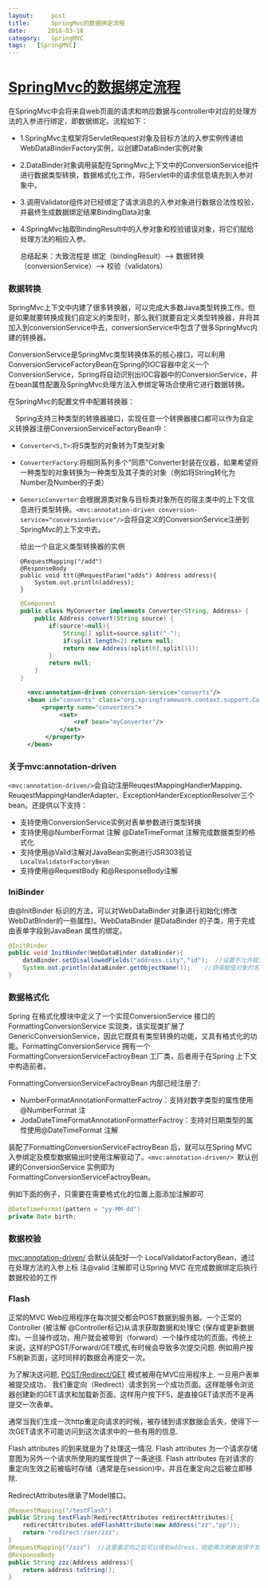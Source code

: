 ```yaml
---
layout:     post
title:      SpringMvc的数据绑定流程
date:      2018-03-18
category:   SpringMVC
tags:   [SpringMVC]
---
```


# [SpringMvc的数据绑定流程](http://www.cnblogs.com/hujingwei/p/5349296.html)

在SpringMvc中会将来自web页面的请求和响应数据与controller中对应的处理方法的入参进行绑定，即数据绑定。流程如下：
- 1.SpringMvc主框架将ServletRequest对象及目标方法的入参实例传递给WebDataBinderFactory实例，以创建DataBinder实例对象

- 2.DataBinder对象调用装配在SpringMvc上下文中的ConversionService组件进行数据类型转换，数据格式化工作，将Servlet中的请求信息填充到入参对象中。

- 3.调用Validator组件对已经绑定了请求消息的入参对象进行数据合法性校验，并最终生成数据绑定结果BindingData对象

- 4.SpringMvc抽取BindingResult中的入参对象和校验错误对象，将它们赋给处理方法的相应入参。

  总结起来：大致流程是  绑定（bindingResult）-->  数据转换（conversionService）--> 校验（validators）

### **数据转换**

​    SpringMvc上下文中内建了很多转换器，可以完成大多数Java类型转换工作。但是如果就要转换成我们自定义的类型时，那么我们就要自定义类型转换器，并将其加入到conversionService中去，conversionService中包含了很多SpringMvc内建的转换器。

​    ConversionService是SpringMvc类型转换体系的核心接口，可以利用ConversionServiceFactoryBean在Spring的IOC容器中定义一个ConversionService，Spring将自动识别出IOC容器中的ConversionService，并在bean属性配置及SpringMvc处理方法入参绑定等场合使用它进行数据转换。

在SpringMvc的配置文件中配置转换器：

　Spring支持三种类型的转换器接口，实现任意一个转换器接口都可以作为自定义转换器注册ConversionServiceFactoryBean中：

- `Converter<S,T>`:将S类型的对象转为T类型对象

- `ConverterFactory`:将相同系列多个"同质"Converter封装在仪器，如果希望将一种类型的对象转换为一种类型及其子类的对象（例如将String转化为Number及Number的子类）

- `GenericConverter`:会根据源类对象与目标类对象所在的宿主类中的上下文信息进行类型转换。`<mvc:annotation-driven conversion-service="conversionService"/>`会将自定义的ConversionService注册到SpringMvc的上下文中去。

  给出一个自定义类型转换器的实例

  ```
  @RequestMapping("/add")
  @ResponseBody
  public void ttt(@RequestParam("adds") Address address){
      System.out.println(address);
  }
  ```
  ```Java
  @Component
  public class MyConverter implements Converter<String, Address> {
      public Address convert(String source) {
          if(source!=null){
              String[] split=source.split("-");
              if(split.length<2) return null;
              return new Address(split[0],split[1]);
          }
          return null;
      }
  }
  ```
  ```XML
    <mvc:annotation-driven conversion-service="converts"/>
    <bean id="converts" class="org.springframework.context.support.ConversionServiceFactoryBean">
        <property name="converters">
             <set>
                 <ref bean="myConverter"/>
             </set>
         </property>
    </bean>　
  ```


### 关于mvc:annotation-driven

`<mvc:annotation-driven/>`会自动注册ReuqestMappingHandlerMapping、ReuqestMappingHandlerAdapter、ExceptionHanderExceptionResolver三个bean。还提供以下支持：

- 支持使用ConversionService实例对表单参数进行类型转换
- 支持使用@NumberFormat 注解 @DateTimeFormat 注解完成数据类型的格式化
- 支持使用@Valid注解对JavaBean实例进行JSR303验证  `LocalValidatorFactoryBean`
- 支持使用@RequestBody 和@ResponseBody注解


###  IniBinder

由@InitBinder 标识的方法，可以对WebDataBinder 对象进行初始化(修改WebDatBInder的一些属性)。WebDataBinder 是DataBinder 的子类，用于完成由表单字段到JavaBean 属性的绑定。

```java
@InitBinder
public void InitBinder(WebDataBinder dataBinder){
    dataBinder.setDisallowedFields("address.city","id");  //设置不允许赋值的域的名称
    System.out.println(dataBinder.getObjectName());    //获得赋值对象的名字
}
```

### 数据格式化

Spring 在格式化模块中定义了一个实现ConversionService 接口的FormattingConversionService 实现类，该实现类扩展了GenericConversionService，因此它既具有类型转换的功能，又具有格式化的功能。FormattingConversionService 拥有一个FormattingConversionServiceFactroyBean 工厂类，后者用于在Spring 上下文中构造前者。

FormattingConversionServiceFactroyBean 内部已经注册了:

- NumberFormatAnnotationFormatterFactroy：支持对数字类型的属性使用@NumberFormat 注
- JodaDateTimeFormatAnnotationFormatterFactroy：支持对日期类型的属性使用@DateTimeFormat 注解

装配了FormattingConversionServiceFactroyBean 后，就可以在Spring MVC 入参绑定及模型数据输出时使用注解驱动了。`<mvc:annotation-driven/> `默认创建的ConversionService 实例即为FormattingConversionServiceFactroyBean。

例如下面的例子，只需要在需要格式化的位置上面添加注解即可

```java
@DateTimeFormat(pattern = "yy-MM-dd")
private Date birth;
```

### 数据校验

<mvc:annotation-driven/> 会默认装配好一个
LocalValidatorFactoryBean，通过在处理方法的入参上标
注@valid 注解即可让Spring MVC 在完成数据绑定后执行
数据校验的工作

### Flash

正常的MVC Web应用程序在每次提交都会POST数据到服务器。一个正常的Controller (被注解 @Controller标记)从请求获取数据和处理它 (保存或更新数据库)。一旦操作成功，用户就会被带到（forward）一个操作成功的页面。传统上来说，这样的POST/Forward/GET模式,有时候会导致多次提交问题. 例如用户按F5刷新页面，这时同样的数据会再提交一次。

为了解决这问题, [POST/Redirect/GET](http://en.wikipedia.org/wiki/Post/Redirect/Get) 模式被用在MVC应用程序上. 一旦用户表单被提交成功， 我们重定向（Redirect）请求到另一个成功页面。这样能够令浏览器创建新的GET请求和加载新页面。这样用户按下F5，是直接GET请求而不是再提交一次表单。

通常当我们生成一次http重定向请求的时候，被存储到请求数据会丢失，使得下一次GET请求不可能访问到这次请求中的一些有用的信息.

Flash attributes 的到来就是为了处理这一情况. Flash attributes 为一个请求存储意图为另外一个请求所使用的属性提供了一条途径. Flash attributes 在对请求的重定向生效之前被临时存储（通常是在session)中，并且在重定向之后被立即移除.

RedirectAttributes继承了Model接口。

```Java
@RequestMapping("/testFlash")
public String testFlash(RedirectAttributes redirectAttributes){
    redirectAttributes.addFlashAttribute(new Address("zz","pp"));
    return "redirect:/ser/zzz";
}
@RequestMapping("/zzz")  //这里重定向之后可以得到address，但是再次刷新就得不到了，因为Flash attributes在重定向之后就被移除了
@ResponseBody
public String zzz(Address address){
    return address.toString();
}
```

